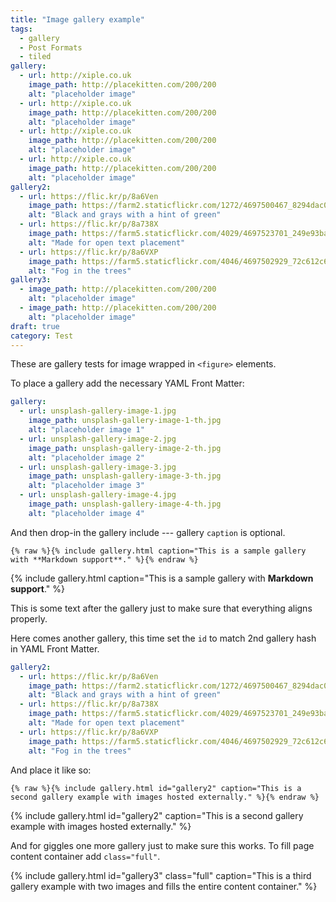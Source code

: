 ```yaml
---
title: "Image gallery example"
tags:
  - gallery
  - Post Formats
  - tiled
gallery:
  - url: http://xiple.co.uk
    image_path: http://placekitten.com/200/200
    alt: "placeholder image"
  - url: http://xiple.co.uk
    image_path: http://placekitten.com/200/200
    alt: "placeholder image"
  - url: http://xiple.co.uk
    image_path: http://placekitten.com/200/200
    alt: "placeholder image"
  - url: http://xiple.co.uk
    image_path: http://placekitten.com/200/200
    alt: "placeholder image"
gallery2:
  - url: https://flic.kr/p/8a6Ven
    image_path: https://farm2.staticflickr.com/1272/4697500467_8294dac099_q.jpg
    alt: "Black and grays with a hint of green"
  - url: https://flic.kr/p/8a738X
    image_path: https://farm5.staticflickr.com/4029/4697523701_249e93ba23_q.jpg
    alt: "Made for open text placement"
  - url: https://flic.kr/p/8a6VXP
    image_path: https://farm5.staticflickr.com/4046/4697502929_72c612c636_q.jpg
    alt: "Fog in the trees"
gallery3:
  - image_path: http://placekitten.com/200/200
    alt: "placeholder image"
  - image_path: http://placekitten.com/200/200
    alt: "placeholder image"
draft: true
category: Test
---
```


These are gallery tests for image wrapped in `<figure>` elements.

To place a gallery add the necessary YAML Front Matter:

```yaml
gallery:
  - url: unsplash-gallery-image-1.jpg
    image_path: unsplash-gallery-image-1-th.jpg
    alt: "placeholder image 1"
  - url: unsplash-gallery-image-2.jpg
    image_path: unsplash-gallery-image-2-th.jpg
    alt: "placeholder image 2"
  - url: unsplash-gallery-image-3.jpg
    image_path: unsplash-gallery-image-3-th.jpg
    alt: "placeholder image 3"
  - url: unsplash-gallery-image-4.jpg
    image_path: unsplash-gallery-image-4-th.jpg
    alt: "placeholder image 4"
```

And then drop-in the gallery include --- gallery `caption` is optional.

```liquid
{% raw %}{% include gallery.html caption="This is a sample gallery with **Markdown support**." %}{% endraw %}
```

{% include gallery.html caption="This is a sample gallery with **Markdown support**." %}

This is some text after the gallery just to make sure that everything aligns properly.

Here comes another gallery, this time set the `id` to match 2nd gallery hash in YAML Front Matter.

```yaml
gallery2:
  - url: https://flic.kr/p/8a6Ven
    image_path: https://farm2.staticflickr.com/1272/4697500467_8294dac099_q.jpg
    alt: "Black and grays with a hint of green"
  - url: https://flic.kr/p/8a738X
    image_path: https://farm5.staticflickr.com/4029/4697523701_249e93ba23_q.jpg
    alt: "Made for open text placement"
  - url: https://flic.kr/p/8a6VXP
    image_path: https://farm5.staticflickr.com/4046/4697502929_72c612c636_q.jpg
    alt: "Fog in the trees"
```

And place it like so: 

```liquid
{% raw %}{% include gallery.html id="gallery2" caption="This is a second gallery example with images hosted externally." %}{% endraw %}
```

{% include gallery.html id="gallery2" caption="This is a second gallery example with images hosted externally." %}

And for giggles one more gallery just to make sure this works. To fill page content container add `class="full"`.

{% include gallery.html id="gallery3" class="full" caption="This is a third gallery example with two images and fills the entire content container." %}